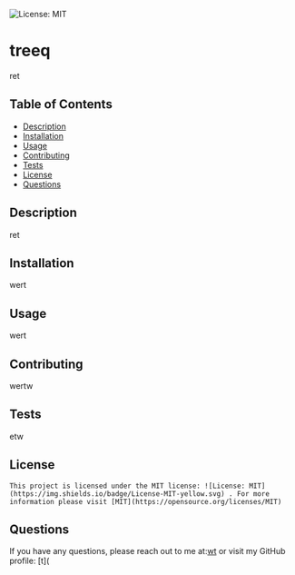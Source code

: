 
  ![License: MIT](https://img.shields.io/badge/License-MIT-yellow.svg)
  # treeq
  ret

  ## Table of Contents
  - [Description](#description)
  - [Installation](#installation)
  - [Usage](#usage)
  - [Contributing](#contributing)
  - [Tests](#tests)
  - [License](#license)
  - [Questions](#questions)
  


  ## Description
  ret
  
  ## Installation
  wert

  ## Usage
  wert

  ## Contributing
  wertw

  ## Tests 
  etw

  ## License
  
    This project is licensed under the MIT license: ![License: MIT](https://img.shields.io/badge/License-MIT-yellow.svg) . For more information please visit [MIT](https://opensource.org/licenses/MIT)

  ## Questions
  If you have any questions, please reach out to me at:[wt](mailto:wt) or visit my GitHub profile: [t](
 
